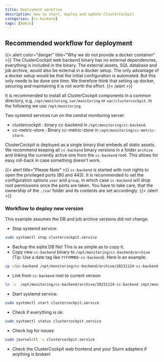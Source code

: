 ```yaml
---
title: Deployment workflow
description: How to start, deploy and update ClusterCockpit
categories: [cc-backend]
tags: [Admin]
---
```


## Recommended workflow for deployment

{{< alert color="danger" title="Why we do not provide a docker container" >}}
The ClusterCockpit web backend binary has no external dependencies, everything
is included in the binary. The external assets, SQL database and job archive,
would also be external in a docker setup. The only advantage of a docker setup
would be that the initial configuration is automated. But this only needs to be
done one time. We therefore think that setting up docker, securing and
maintaining it is not worth the effort.
{{< /alert >}}

It is recommended to install all ClusterCockpit components in a common
directory, e.g. `/opt/monitoring`, `var/monitoring` or `var/clustercockpit`. In
the following we use `/opt/monitoring`.

Two systemd services run on the central monitoring server:

- clustercockpit : binary cc-backend in `/opt/monitoring/cc-backend`.
- cc-metric-store : Binary cc-metric-store in `/opt/monitoring/cc-metric-store`.

ClusterCockpit is deployed as a single binary that embeds all static assets.
We recommend keeping all `cc-backend` binary versions in a folder `archive` and
linking the currently active one from the `cc-backend` root.
This allows for easy roll-back in case something doesn't work.

{{< alert title="Please Note" >}}
`cc-backend` is started with root rights to open the privileged ports (80 and
443). It is recommended to set the configuration options `user` and `group`, in
which case `cc-backend` will drop root permissions once the ports are taken.
You have to take care, that the ownership of the `./var` folder and
its contents are set accordingly.
{{< /alert >}}

### Workflow to deploy new version

This example assumes the DB and job archive versions did not change.

- Stop systemd service:

```sh
sudo systemctl stop clustercockpit.service
```

- Backup the sqlite DB file! This is as simple as to copy it.
- Copy new `cc-backend` binary to `/opt/monitoring/cc-backend/archive` (Tip: Use a
  date tag like `YYYYMMDD-cc-backend`). Here is an example:

```sh
cp ~/cc-backend /opt/monitoring/cc-backend/archive/20231124-cc-backend
```

- Link from `cc-backend` root to current version

```sh
ln -s  /opt/monitoring/cc-backend/archive/20231124-cc-backend /opt/monitoring/cc-backend/cc-backend
```

- Start systemd service:

```sh
sudo systemctl start clustercockpit.service
```

- Check if everything is ok:

```sh
sudo systemctl status clustercockpit.service
```

- Check log for issues:

```sh
sudo journalctl -u clustercockpit.service
```

- Check the ClusterCockpit web frontend and your Slurm adapters if anything is broken!
